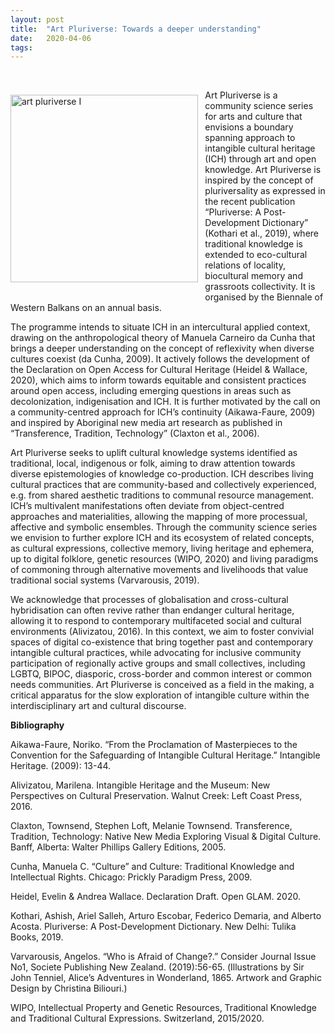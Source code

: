 ```yaml
---
layout: post
title:  "Art Pluriverse: Towards a deeper understanding"
date:   2020-04-06
tags:
---
```




<br>

<p><img src="https://mziku.github.io/images/BOWB_INTANGIBLE-CULTURE-TEXTILES_cc by sa 4.0 Christos Kotsinis%2C Markos Karellas.jpg" style="margin-top:2mm; margin-right:3mm; margin-bottom:5mm; margin-left:0;" alt="art pluriverse I" width="300" height="" align="left"></p> Art Pluriverse is a community science series for arts and culture that envisions a boundary spanning approach to intangible cultural heritage (ICH) through art and open knowledge. Art Pluriverse is inspired by the concept of pluriversality as expressed in the recent publication “Pluriverse: A Post-Development Dictionary” (Kothari et al., 2019), where traditional knowledge is extended to eco-cultural relations of locality, biocultural memory and grassroots collectivity. It is organised by the Biennale of Western Balkans on an annual basis.

The programme intends to situate ICH in an intercultural applied context, drawing on the anthropological theory of Manuela Carneiro da Cunha that brings a deeper understanding on the concept of reflexivity when diverse cultures coexist (da Cunha, 2009). It actively follows the development of the Declaration on Open Access for Cultural Heritage (Heidel & Wallace, 2020), which aims to inform towards equitable and consistent practices around open access, including emerging questions in areas such as decolonization, indigenisation and ICH. It is further motivated by the call on a community-centred approach for ICH’s continuity (Aikawa-Faure, 2009) and inspired by Aboriginal new media art research as published in “Transference, Tradition, Technology” (Claxton et al., 2006).

Art Pluriverse seeks to uplift cultural knowledge systems identified as traditional, local, indigenous or folk, aiming to draw attention towards diverse epistemologies of knowledge co-production. ICH describes living cultural practices that are community-based and collectively experienced, e.g. from shared aesthetic traditions to communal resource management. ICH’s multivalent manifestations often deviate from object-centred approaches and materialities, allowing the mapping of more processual, affective and symbolic ensembles. Through the community science series we envision to further explore ICH and its ecosystem of related concepts, as cultural expressions, collective memory, living heritage and ephemera, up to digital folklore, genetic resources (WIPO, 2020) and living paradigms of commoning through alternative movements and livelihoods that value traditional social systems (Varvarousis, 2019).

We acknowledge that processes of globalisation and cross-cultural hybridisation can often revive rather than endanger cultural heritage, allowing it to respond to contemporary multifaceted social and cultural environments (Alivizatou, 2016). In this context, we aim to foster convivial spaces of digital co-existence that bring together past and contemporary intangible cultural practices, while advocating for inclusive community participation of regionally active groups and small collectives, including LGBTQ, BIPOC, diasporic, cross-border and common interest or common needs communities. Art Pluriverse is conceived as a field in the making, a critical apparatus for the slow exploration of intangible culture within the interdisciplinary art and cultural discourse.


**Bibliography**

Aikawa-Faure, Noriko. “From the Proclamation of Masterpieces to the Convention for the Safeguarding of Intangible Cultural Heritage.” Intangible Heritage. (2009): 13-44.  
 
Alivizatou, Marilena. Intangible Heritage and the Museum: New Perspectives on Cultural Preservation. Walnut Creek: Left Coast Press, 2016.  

Claxton, Townsend, Stephen Loft, Melanie Townsend. Transference, Tradition, Technology: Native New Media Exploring Visual & Digital Culture. Banff, Alberta: Walter Phillips Gallery Editions, 2005.  

Cunha, Manuela C. “Culture” and Culture: Traditional Knowledge and Intellectual Rights. Chicago: Prickly Paradigm Press, 2009.  

Heidel, Evelin & Andrea Wallace. Declaration Draft. Open GLAM. 2020.  

Kothari, Ashish, Ariel Salleh, Arturo Escobar, Federico Demaria, and Alberto Acosta. Pluriverse: A Post-Development Dictionary. New Delhi: Tulika Books, 2019.  

Varvarousis, Angelos. “Who is Afraid of Change?.” Consider Journal Issue No1, Societe Publishing New Zealand. (2019):56-65. (Ιllustrations by Sir John Tenniel, Alice’s Adventures in Wonderland, 1865. Artwork and Graphic Design by Christina Biliouri.)   

WIPO, Intellectual Property and Genetic Resources, Traditional Knowledge and Traditional Cultural Expressions. Switzerland, 2015/2020.  
